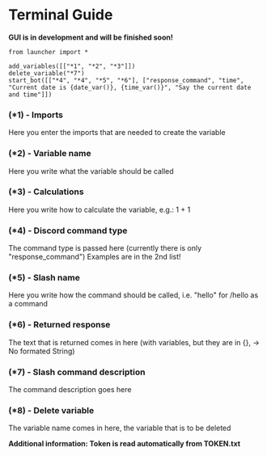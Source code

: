 # Terminal Guide
**GUI is in development and will be finished soon!**

```
from launcher import *

add_variables([["*1", "*2", "*3"]])
delete_variable("*7")
start_bot([["*4", "*4", "*5", "*6"], ["response_command", "time", "Current date is {date_var()}, {time_var()}", "Say the current date and time"]])
```


### (*1) - Imports

Here you enter the imports that are needed to create the variable

### (*2) - Variable name

Here you write what the variable should be called

### (*3) - Calculations

Here you write how to calculate the variable, e.g.: 1 + 1

### (*4) - Discord command type

The command type is passed here (currently there is only "response_command") Examples are in the 2nd list!

### (*5) - Slash name

Here you write how the command should be called, i.e. "hello" for /hello as a command

### (*6) - Returned response

The text that is returned comes in here (with variables, but they are in {}, -> No formated String)

### (*7) - Slash command description

The command description goes here

### (*8) - Delete variable

The variable name comes in here, the variable that is to be deleted 




**Additional information: Token is read automatically from TOKEN.txt**
